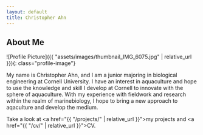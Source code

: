 ```yaml
---
layout: default
title: Christopher Ahn
---
```


## About Me


![Profile Picture]({{ "assets/images/thumbnail_IMG_6075.jpg" | relative_url }}){: class="profile-image"}

 
My name is Christopher Ahn, and I am a junior majoring in biological engineering at Cornell University.  I have an interest in aquaculture and hope to use the knowledge and skill I develop at Cornell to innovate with the sphere of aquaculture. With my experience with fieldwork and research within the realm of marinebiology, I hope to bring a new approach to aqaculture and develop the medium.

Take a look at <a href="{{ "/projects/" | relative_url }}">my projects</a> and <a href="{{ "/cv/" | relative_url }}">CV</a>.
